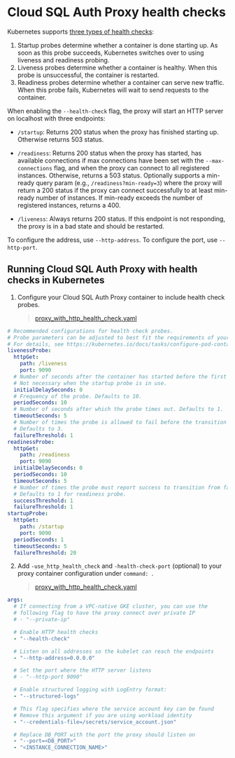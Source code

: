 # Cloud SQL Auth Proxy health checks

Kubernetes supports [three types of health checks][k8s-docs]:

1. Startup probes determine whether a container is done starting up. As soon as
   this probe succeeds, Kubernetes switches over to using liveness and readiness
   probing.
2. Liveness probes determine whether a container is healthy. When this probe is
   unsuccessful, the container is restarted.
3. Readiness probes determine whether a container can serve new traffic. When
   this probe fails, Kubernetes will wait to send requests to the container.

[k8s-docs]: https://kubernetes.io/docs/tasks/configure-pod-container/configure-liveness-readiness-startup-probes/

When enabling the `--health-check` flag, the proxy will start an HTTP server on
localhost with three endpoints:

- `/startup`: Returns 200 status when the proxy has finished starting up.
Otherwise returns 503 status.

- `/readiness`: Returns 200 status when the proxy has started, has available
connections if max connections have been set with the `--max-connections`
flag, and when the proxy can connect to all registered instances. Otherwise,
returns a 503 status. Optionally supports a min-ready query param (e.g.,
`/readiness?min-ready=3`) where the proxy will return a 200 status if the
proxy can connect successfully to at least min-ready number of instances. If
min-ready exceeds the number of registered instances, returns a 400.

- `/liveness`: Always returns 200 status. If this endpoint is not responding,
the proxy is in a bad state and should be restarted.

To configure the address, use `--http-address`. To configure the port, use
`--http-port`.

## Running Cloud SQL Auth Proxy with health checks in Kubernetes
1. Configure your Cloud SQL Auth Proxy container to include health check probes.
    > [proxy_with_http_health_check.yaml](proxy_with_http_health_check.yaml#L77-L111)
```yaml
# Recommended configurations for health check probes.
# Probe parameters can be adjusted to best fit the requirements of your application.
# For details, see https://kubernetes.io/docs/tasks/configure-pod-container/configure-liveness-readiness-startup-probes/
livenessProbe:
  httpGet:
    path: /liveness
    port: 9090
  # Number of seconds after the container has started before the first probe is scheduled. Defaults to 0.
  # Not necessary when the startup probe is in use.
  initialDelaySeconds: 0
  # Frequency of the probe. Defaults to 10.
  periodSeconds: 10
  # Number of seconds after which the probe times out. Defaults to 1.
  timeoutSeconds: 5
  # Number of times the probe is allowed to fail before the transition from healthy to failure state.
  # Defaults to 3.
  failureThreshold: 1
readinessProbe:
  httpGet:
    path: /readiness
    port: 9090
  initialDelaySeconds: 0
  periodSeconds: 10
  timeoutSeconds: 5
  # Number of times the probe must report success to transition from failure to healthy state.
  # Defaults to 1 for readiness probe.
  successThreshold: 1
  failureThreshold: 1
startupProbe:
  httpGet:
    path: /startup
    port: 9090
  periodSeconds: 1
  timeoutSeconds: 5
  failureThreshold: 20
```

2. Add `-use_http_health_check` and `-health-check-port` (optional) to your
   proxy container configuration under `command: `.
    > [proxy_with_http_health_check.yaml](proxy_with_http_health_check.yaml#L53-L76)

```yaml
args:
  # If connecting from a VPC-native GKE cluster, you can use the
  # following flag to have the proxy connect over private IP
  # - "--private-ip"

  # Enable HTTP health checks
  - "--health-check"

  # Listen on all addresses so the kubelet can reach the endpoints
  - "--http-address=0.0.0.0"

  # Set the port where the HTTP server listens
  # - "--http-port 9090"

  # Enable structured logging with LogEntry format:
  - "--structured-logs"

  # This flag specifies where the service account key can be found
  # Remove this argument if you are using workload identity
  - "--credentials-file=/secrets/service_account.json"

  # Replace DB_PORT with the port the proxy should listen on
  - "--port=<DB_PORT>"
  - "<INSTANCE_CONNECTION_NAME>"
```

